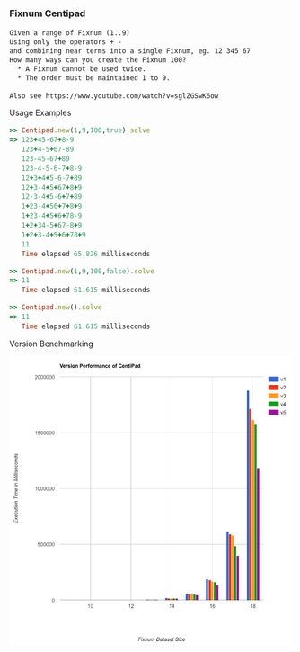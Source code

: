 ### Fixnum Centipad

```
Given a range of Fixnum (1..9)
Using only the operators + -
and combining near terms into a single Fixnum, eg. 12 345 67
How many ways can you create the Fixnum 100?
  * A Fixnum cannot be used twice.
  * The order must be maintained 1 to 9.

Also see https://www.youtube.com/watch?v=sglZGSwK6ow
```

Usage Examples

```ruby
>> Centipad.new(1,9,100,true).solve
=> 123+45-67+8-9
   123+4-5+67-89
   123-45-67+89
   123-4-5-6-7+8-9
   12+3+4+5-6-7+89
   12+3-4+5+67+8+9
   12-3-4+5-6+7+89
   1+23-4+56+7+8+9
   1+23-4+5+6+78-9
   1+2+34-5+67-8+9
   1+2+3-4+5+6+78+9
   11
   Time elapsed 65.826 milliseconds
```

```ruby
>> Centipad.new(1,9,100,false).solve
=> 11
   Time elapsed 61.615 milliseconds
```

```ruby
>> Centipad.new().solve
=> 11
   Time elapsed 61.615 milliseconds
```

Version Benchmarking

![Version Benchmarks](benchmark.png?raw=true)

